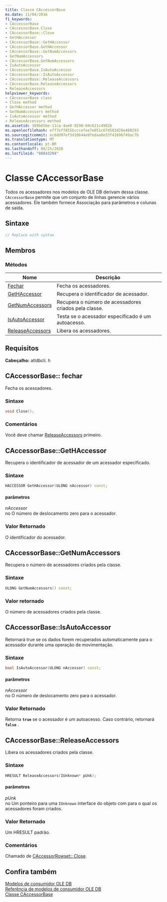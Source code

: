 ```yaml
---
title: Classe CAccessorBase
ms.date: 11/04/2016
f1_keywords:
- CAccessorBase
- CAccessorBase.Close
- CAccessorBase::Close
- GetHAccessor
- CAccessorBase::GetHAccessor
- CAccessorBase.GetHAccessor
- CAccessorBase::GetNumAccessors
- GetNumAccessors
- CAccessorBase.GetNumAccessors
- IsAutoAccessor
- CAccessorBase.IsAutoAccessor
- CAccessorBase::IsAutoAccessor
- CAccessorBase::ReleaseAccessors
- CAccessorBase.ReleaseAccessors
- ReleaseAccessors
helpviewer_keywords:
- CAccessorBase class
- Close method
- GetHAccessor method
- GetNumAccessors method
- IsAutoAccessor method
- ReleaseAccessors method
ms.assetid: 389b65be-11ca-4ae0-9290-60c621c4982b
ms.openlocfilehash: eff7eff855bcccefee7e051c67d583d28e488293
ms.sourcegitcommit: ec6dd97ef3d10b44e0fedaa8e53f41696f49ac7b
ms.translationtype: MT
ms.contentlocale: pt-BR
ms.lasthandoff: 08/25/2020
ms.locfileid: "88843294"
---
```

# <a name="caccessorbase-class"></a>Classe CAccessorBase

Todos os acessadores nos modelos de OLE DB derivam dessa classe. `CAccessorBase` permite que um conjunto de linhas gerencie vários acessadores. Ele também fornece Associação para parâmetros e colunas de saída.

## <a name="syntax"></a>Sintaxe

```cpp
// Replace with syntax
```

## <a name="members"></a>Membros

### <a name="methods"></a>Métodos

| Nome | Descrição |
|--|--|
| [Fechar](#close) | Fecha os acessadores. |
| [GetHAccessor](#geth) | Recupera o identificador de acessador. |
| [GetNumAccessors](#getnum) | Recupera o número de acessadores criados pela classe. |
| [IsAutoAccessor](#isauto) | Testa se o acessador especificado é um autoacesso. |
| [ReleaseAccessors](#release) | Libera os acessadores. |

## <a name="requirements"></a>Requisitos

**Cabeçalho:** atldbcli. h

## <a name="caccessorbaseclose"></a><a name="close"></a> CAccessorBase:: fechar

Fecha os acessadores.

### <a name="syntax"></a>Sintaxe

```cpp
void Close();
```

### <a name="remarks"></a>Comentários

Você deve chamar [ReleaseAccessors](../../data/oledb/caccessorbase-releaseaccessors.md) primeiro.

## <a name="caccessorbasegethaccessor"></a><a name="geth"></a> CAccessorBase::GetHAccessor

Recupera o identificador de acessador de um acessador especificado.

### <a name="syntax"></a>Sintaxe

```cpp
HACCESSOR GetHAccessor(ULONG nAccessor) const;
```

#### <a name="parameters"></a>parâmetros

*nAccessor*<br/>
no O número de deslocamento zero para o acessador.

### <a name="return-value"></a>Valor Retornado

O identificador do acessador.

## <a name="caccessorbasegetnumaccessors"></a><a name="getnum"></a> CAccessorBase::GetNumAccessors

Recupera o número de acessadores criados pela classe.

### <a name="syntax"></a>Sintaxe

```cpp
ULONG GetNumAccessors() const;
```

### <a name="return-value"></a>Valor retornado

O número de acessadores criados pela classe.

## <a name="caccessorbaseisautoaccessor"></a><a name="isauto"></a> CAccessorBase::IsAutoAccessor

Retornará true se os dados forem recuperados automaticamente para o acessador durante uma operação de movimentação.

### <a name="syntax"></a>Sintaxe

```cpp
bool IsAutoAccessor(ULONG nAccessor) const;
```

#### <a name="parameters"></a>parâmetros

*nAccessor*<br/>
no O número de deslocamento zero para o acessador.

### <a name="return-value"></a>Valor Retornado

Retorna **`true`** se o acessador é um autoacesso. Caso contrário, retornará **`false`** .

## <a name="caccessorbasereleaseaccessors"></a><a name="release"></a> CAccessorBase::ReleaseAccessors

Libera os acessadores criados pela classe.

### <a name="syntax"></a>Sintaxe

```cpp
HRESULT ReleaseAccessors(IUnknown* pUnk);
```

#### <a name="parameters"></a>parâmetros

*pUnk*<br/>
no Um ponteiro para uma `IUnknown` interface do objeto com para o qual os acessadores foram criados.

### <a name="return-value"></a>Valor Retornado

Um HRESULT padrão.

### <a name="remarks"></a>Comentários

Chamado de [CAccessorRowset:: Close](../../data/oledb/caccessorrowset-close.md).

## <a name="see-also"></a>Confira também

[Modelos de consumidor OLE DB](../../data/oledb/ole-db-consumer-templates-cpp.md)<br/>
[Referência de modelos de consumidor OLE DB](../../data/oledb/ole-db-consumer-templates-reference.md)<br/>
[Classe CAccessorBase](../../data/oledb/caccessorbase-class.md)
